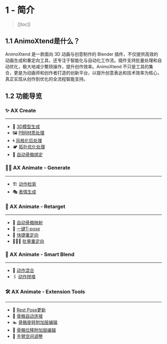 # 1 - 简介

> [[toc]]

## **1.1 AnimoXtend是什么？**

AnimoXtend 是一款面向 3D 动画与创意制作的 Blender 插件，不仅提供高效的动画生成和重定向工具，还专注于智能化与自动化工作流。插件支持批量处理和自动优化，极大地减少繁琐操作，提升创作效率。AnimoXtend 不只是工具的集合，更是为动画师和创作者打造的创新平台，以提升创意表达和技术效率为核心，真正实现从创作到优化的全流程智能支持。

## **1.2 功能导览**

### ✨ **AX Create**

---

- 🎁 [3D模型生成](../3%20-%20使用教程/3.1%20-%203D%20模型生成.md)
- 🖼️ [PBR材质处理](../3%20-%20使用教程/3.2%20-%20模型处理与骨骼绑定.md)
- 🌀 [风格化后处理](../3%20-%20使用教程/3.2%20-%20模型处理与骨骼绑定.md)
- 🏕️ [拓扑优化处理](../3%20-%20使用教程/3.2%20-%20模型处理与骨骼绑定.md)
- 👷 [自动骨骼绑定](../3%20-%20使用教程/3.2%20-%20模型处理与骨骼绑定.md)

### 🤾🏻 **AX Animate - Generate**

---

- 🏗️ [动作检索](../3%20-%20使用教程/3.3%20-%20动作检索与表情生成.md)
- 🎭 [表情生成](../3%20-%20使用教程/3.3%20-%20动作检索与表情生成.md)

### 👥 **AX Animate - Retarget**

---

- 🍂 [自动骨骼映射](../3%20-%20使用教程/3.4%20-%20动作重定向.md)
- 🚚 [一键T-pose](../3%20-%20使用教程/3.4%20-%20动作重定向.md)
- 🐣 [快捷重定向](../3%20-%20使用教程/3.4%20-%20动作重定向.md)
- 👩‍👦‍👦 [批量重定向](../3%20-%20使用教程/3.4%20-%20动作重定向.md)

### 🧷 **AX Animate - Smart Blend**

---

- 🔗 [动作混合](../3%20-%20使用教程/3.5%20-%20动作混合.md)
- 🖇️ [动作拼接](../3%20-%20使用教程/3.5%20-%20动作混合.md)

### 🛠️ **AX Animate - Extension Tools**

---

- 🔨 [Rest Pose更新](../5%20-%20AX_Animate%20模块/5.4%20-%20Extension%20Tools%20子模块.md)
- 🔧 [骨骼自动连接](../5%20-%20AX_Animate%20模块/5.4%20-%20Extension%20Tools%20子模块.md)
- 🏊 [骨骼旋转附加层编辑](../5%20-%20AX_Animate%20模块/5.4%20-%20Extension%20Tools%20子模块.md)
- 🚴 [骨骼位移附加层编辑](../5%20-%20AX_Animate%20模块/5.4%20-%20Extension%20Tools%20子模块.md)
- 🤹 [手臂空间调整](../5%20-%20AX_Animate%20模块/5.4%20-%20Extension%20Tools%20子模块.md)
